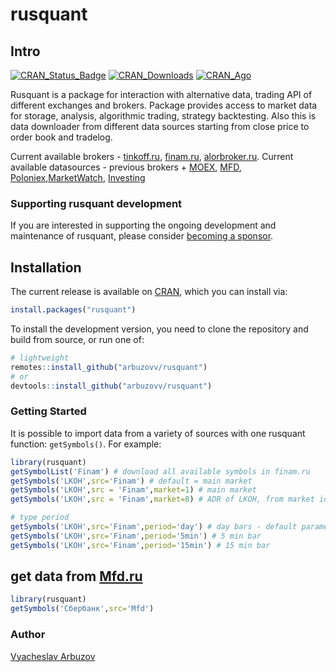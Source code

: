 # rusquant

## Intro

[![CRAN_Status_Badge](https://www.r-pkg.org/badges/version/rusquant)](https://cran.r-project.org/package=rusquant) [![CRAN_Downloads](https://cranlogs.r-pkg.org/badges/last-month/rusquant)](https://cran.r-project.org/package=rusquant) [![CRAN_Ago](https://www.r-pkg.org/badges/ago/rusquant)](https://cran.r-project.org/package=rusquant)

Rusquant is a package for interaction with alternative data, trading API of different exchanges and brokers. Package provides access to market data for storage, analysis, algorithmic trading, strategy backtesting. Also this is data downloader from different data sources starting from close price to order book and tradelog.

Current available brokers - [tinkoff.ru](https://www.tinkoff.ru), [finam.ru](https://www.finam.ru), [alorbroker.ru](https://alorbroker.ru).
Current available datasources - previous brokers + [MOEX](https://www.moex.ru), [MFD](https://www.mfd.ru), [Poloniex](https://www.poloniex.com),[MarketWatch](https://www.marketwatch.com), [Investing](https://www.investing.com)

### Supporting rusquant development

If you are interested in supporting the ongoing development and maintenance of rusquant, please consider [becoming a sponsor](https://boosty.to/rusquant/donate).

## Installation

The current release is available on [CRAN](https://CRAN.R-project.org/package=rusquant),
which you can install via:

```r
install.packages("rusquant")
```

To install the development version, you need to clone the repository and build
from source, or run one of:

```r
# lightweight
remotes::install_github("arbuzovv/rusquant")
# or
devtools::install_github("arbuzovv/rusquant")
```
### Getting Started

It is possible to import data from a variety of sources with one rusquant
function: `getSymbols()`. For example:

``` r
library(rusquant)
getSymbolList('Finam') # download all available symbols in finam.ru 
getSymbols('LKOH',src='Finam') # default = main market
getSymbols('LKOH',src = 'Finam',market=1) # main market
getSymbols('LKOH',src = 'Finam',market=8) # ADR of LKOH, from market id from loadSymbolList

# type period
getSymbols('LKOH',src='Finam',period='day') # day bars - default parameter
getSymbols('LKOH',src='Finam',period='5min') # 5 min bar 
getSymbols('LKOH',src='Finam',period='15min') # 15 min bar 
```

## get data from [Mfd.ru](http://mfd.ru/export/)

``` r
library(rusquant)
getSymbols('Сбербанк',src='Mfd')
```

### Author

[Vyacheslav Arbuzov](https://t.me/arbuzovv)
